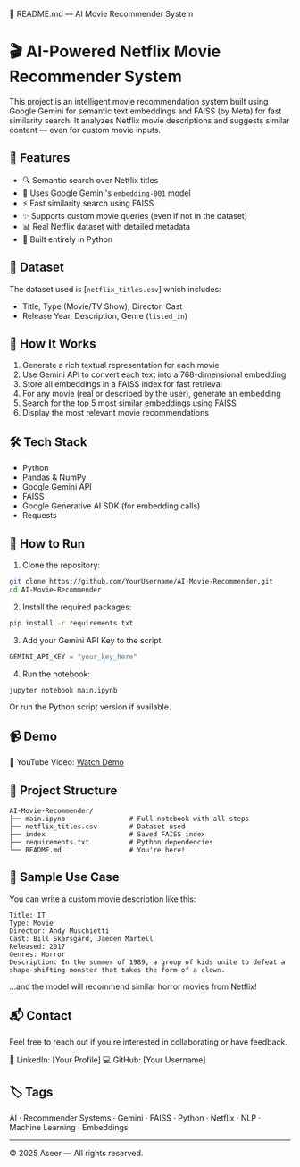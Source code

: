 🚀 README.md — AI Movie Recommender System
# 🎬 AI-Powered Netflix Movie Recommender System

This project is an intelligent movie recommendation system built using Google Gemini for semantic text embeddings and FAISS (by Meta) for fast similarity search. It analyzes Netflix movie descriptions and suggests similar content — even for custom movie inputs.

## 📌 Features

- 🔍 Semantic search over Netflix titles
- 🧠 Uses Google Gemini's `embedding-001` model
- ⚡ Fast similarity search using FAISS
- ✨ Supports custom movie queries (even if not in the dataset)
- 📊 Real Netflix dataset with detailed metadata
- 🐍 Built entirely in Python

## 📂 Dataset

The dataset used is [`netflix_titles.csv`] which includes:
- Title, Type (Movie/TV Show), Director, Cast
- Release Year, Description, Genre (`listed_in`)

## 🔧 How It Works

1. Generate a rich textual representation for each movie
2. Use Gemini API to convert each text into a 768-dimensional embedding
3. Store all embeddings in a FAISS index for fast retrieval
4. For any movie (real or described by the user), generate an embedding
5. Search for the top 5 most similar embeddings using FAISS
6. Display the most relevant movie recommendations

## 🛠 Tech Stack

- Python
- Pandas & NumPy
- Google Gemini API
- FAISS
- Google Generative AI SDK (for embedding calls)
- Requests

## 🚀 How to Run

1. Clone the repository:

```bash
git clone https://github.com/YourUsername/AI-Movie-Recommender.git
cd AI-Movie-Recommender
````

2. Install the required packages:

```bash
pip install -r requirements.txt
```

3. Add your Gemini API Key to the script:

```python
GEMINI_API_KEY = "your_key_here"
```

4. Run the notebook:

```bash
jupyter notebook main.ipynb
```

Or run the Python script version if available.

## 📹 Demo

🎥 YouTube Video: [Watch Demo](https://youtu.be/SeuIDjOlyJ4)

## 📁 Project Structure

```
AI-Movie-Recommender/
├── main.ipynb                # Full notebook with all steps
├── netflix_titles.csv        # Dataset used
├── index                     # Saved FAISS index
├── requirements.txt          # Python dependencies
└── README.md                 # You're here!
```

## 🧠 Sample Use Case

You can write a custom movie description like this:

```text
Title: IT  
Type: Movie  
Director: Andy Muschietti  
Cast: Bill Skarsgård, Jaeden Martell  
Released: 2017  
Genres: Horror  
Description: In the summer of 1989, a group of kids unite to defeat a shape-shifting monster that takes the form of a clown.
```

…and the model will recommend similar horror movies from Netflix!

## 📬 Contact

Feel free to reach out if you're interested in collaborating or have feedback.

🔗 LinkedIn: \[Your Profile]
💻 GitHub: \[Your Username]

## 🏷️ Tags

AI · Recommender Systems · Gemini · FAISS · Python · Netflix · NLP · Machine Learning · Embeddings

---

© 2025 Aseer — All rights reserved.
